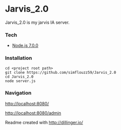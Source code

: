 # Jarvis_2.0

Jarvis_2.0 is my jarvis IA server.

### Tech
- [Node.js 7.0.0](https://nodejs.org/)

### Installation

```
cd <project root path>
git clone https://github.com/simflouzz59/Jarvis_2.0
cd Jarvis_2.0
node server.js
```

### Navigation

[http://localhost:8080/](http://localhost:8080/)

[http://localhost:8080/admin](http://localhost:8080/admin)

Readme created with http://dillinger.io/
